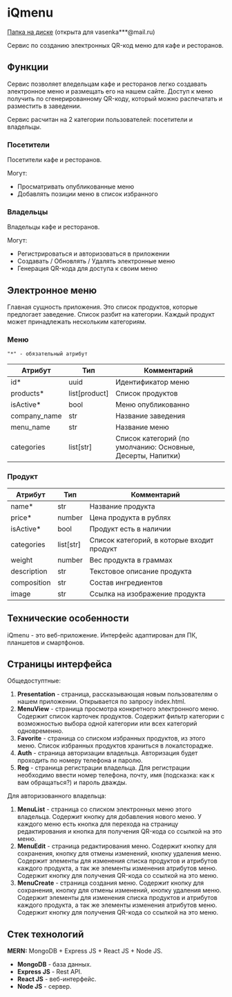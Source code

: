 # iQmenu

[Папка на диске](https://drive.google.com/drive/folders/1uhOXl5HWSEQCH_ULBHB0_cz0Zdm2dqIZ?usp=sharing) (открыта для vasenka***@mail.ru)

Сервис по созданию электронных QR-код меню для кафе и ресторанов.

## Функции

Сервис позволяет вледельцам кафе и ресторанов легко создавать электронное меню и размещать его на нашем сайте. Доступ к меню получить по сгенерированному QR-коду, который можно распечатать и разместить в заведении.

Сервис расчитан на 2 категории пользователей: посетители и владельцы.

### Посетители

Посетители кафе и ресторанов.

Могут:
- Просматривать опубликованные меню
- Добавлять позиции меню в список избранного

### Владельцы

Владельцы кафе и ресторанов.

Могут:
- Регистрироваться и авторизоваться в приложении
- Создавать / Обновлять / Удалять электронные меню
- Генерация QR-кода для доступа к своим меню

## Электронное меню

Главная сущность приложения. Это список продуктов, которые предлогает заведение. Список разбит на категории. Каждый продукт может принадлежать нескольким категориям.

### Меню

`"*" - обязательный атрибут`

Атрибут | Тип | Комментарий
---|---|---
id* | uuid | Идентификатор меню
products* | list[product] | Список продуктов
isActive* | bool | Меню опубликованно
company_name | str | Название заведения
menu_name | str | Название меню
categories | list[str] | Список категорий (по умолчанию: Основные, Десерты, Напитки)

### Продукт

Атрибут | Тип | Комментарий
---|---|---
name* | str | Название продукта
price* | number | Цена продукта в рублях
isActive* | bool | Продукт есть в наличии
categories | list[str] | Список категорий, в которые входит продукт
weight | number | Вес продукта в граммах
description | str | Текстовое описание продукта
composition | str | Состав ингредиентов
image | str | Ссылка на изображение продукта

## Технические особенности

iQmenu - это веб-приложение. Интерфейс адаптирован для ПК, планшетов и смартфонов.

## Страницы интерфейса

Общедоступтные:
1. **Presentation** - страница, рассказывающая новым пользователям о нашем приложении. Открывается по запросу index.html.
2. **MenuView** - страница просмотра конкретного электронного меню. Содержит список карточек продуктов. Содержит фильтр категории с возможностью выбора одной категории или всех категорий одновременно.
3. **Favorite** - страница со списком избранных продуктов, из этого меню. Список избранных продуктов храниться в локалсторадже.
4. **Auth** - страница авторизации владельца. Авторизация будет проходить по номеру телефона и паролю.
5. **Reg** - страница регистрации владельца. Для регистрации необходимо ввести номер телефона, почту, имя (подсказка: как к вам обращаться?) и пароль дважды.

Для авторизованного владельца:
1. **MenuList** - страница со списком электронных меню этого владельца. Содержит кнопку для добавления нового меню. У каждого меню есть кнопка для перехода на страницу редактирования и кнопка для получения QR-кода со ссылкой на это меню.
2. **MenuEdit** - страница редактирования меню. Содержит кнопку для сохранения, кнопку для отмены изменений, кнопку удаления меню. Содержит элементы для изменения списка продуктов и атрибутов каждого продукта, а так же элементы изменения атрибутов меню. Содержит кнопку для получения QR-кода со ссылкой на это меню.
3. **MenuCreate** - страница создания меню. Содержит кнопку для сохранения, кнопку для отмены изменений, кнопку удаления меню. Содержит элементы для изменения списка продуктов и атрибутов каждого продукта, а так же элементы изменения атрибутов меню. Содержит кнопку для получения QR-кода со ссылкой на это меню.

## Стек технологий

**MERN:** MongoDB + Express JS + React JS + Node JS.

- **MongoDB** - база данных.
- **Express JS** - Rest API.
- **React JS** - веб-интерфейс.
- **Node JS** - сервер.